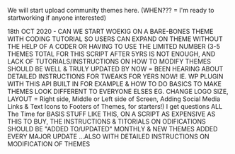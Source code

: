 We will start upload community themes here. (WHEN??? = I'm ready to startworking if anyone interested)

18th OCT 2020 - CAN WE START WOEKIG ON A BARE-BONES THEME WITH CODING TUTORIAL SO USERS CAN EXPAND ON THEME WITHOUT THE HELP OF A CODER OR HAVING TO USE THE LIMITED NUMBER (3-5 THEMES TOTAL FOR THIS SCRIPT AFTER 5YRS IS NOT ENOUGH, AND LACK OF TUTORIALS/INSTRUCTIONS ON HOW TO MODIFY THEMES SHOULD BE WELL & TRULY UPDATED BY NOW = BEEN HEARING ABOUT DETAILED INSTRUCTIONS FOR TWEAKS FOR YERS NOW! IE. WP PLUGIN WITH THIS API BUILT IN FOR EXAMPLE & HOW TO DO BASICS TO MAKE THEMES LOOK DIFFERENT TO EVERYONE ELSES EG. CHANGE LOGO SIZE, LAYOUT = Right side, Middle or Left side of Screen, Adding Social Media Links & Text Icons to Footers of Themes, for starters!)
I get questions ALL The Time for BASIS STUFF LIKE THIS, ON A SCRIPT AS EXPENSIVE AS THIS TO BUY, THE INSTRUCTIONS & TITORIALS ON ODIFICATIONS SHOULD BE "ADDED TO/UPDATED" MONTHLY & NEW THEMES ADDED EVERY MAJOR UPDATE ...ALSO WITH DETAILED INSTRUCTIONS ON MODIFICATION OF THEMES
